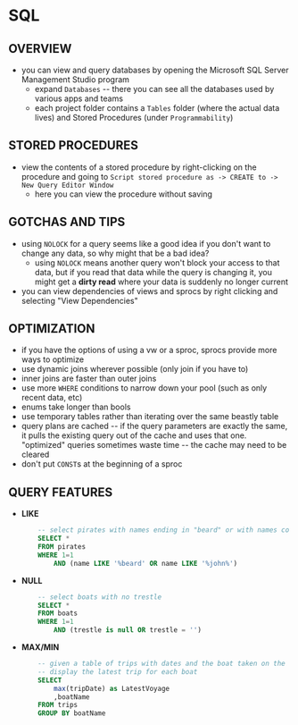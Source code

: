 # SQL

## OVERVIEW
* you can view and query databases by opening the Microsoft SQL Server Management Studio program
    - expand `Databases` -- there you can see all the databases used by various apps and teams
    - each project folder contains a `Tables` folder (where the actual data lives) and Stored Procedures (under `Programmability`)


## STORED PROCEDURES
* view the contents of a stored procedure by right-clicking on the procedure and going to `Script stored procedure as -> CREATE to -> New Query Editor Window`
    - here you can view the procedure without saving

## GOTCHAS AND TIPS
* using `NOLOCK` for a query seems like a good idea if you don't want to change any data, so why might that be a bad idea?
    - using `NOLOCK` means another query won't block your access to that data, but if you read that data while the query is changing it, you might get a **dirty read** where your data is suddenly no longer current
* you can view dependencies of views and sprocs by right clicking and selecting "View Dependencies"


## OPTIMIZATION
* if you have the options of using a vw or a sproc, sprocs provide more ways to optimize
* use dynamic joins wherever possible (only join if you have to)
* inner joins are faster than outer joins
* use more `WHERE` conditions to narrow down your pool (such as only recent data, etc)
* enums take longer than bools
* use temporary tables rather than iterating over the same beastly table
* query plans are cached -- if the query parameters are exactly the same, it pulls the existing query out of the cache and uses that one. "optimized" queries sometimes waste time -- the cache may need to be cleared
* don't put `CONST`s at the beginning of a sproc

## QUERY FEATURES
* **LIKE**
    ```sql
        -- select pirates with names ending in "beard" or with names containing "john"
        SELECT *
        FROM pirates
        WHERE 1=1
            AND (name LIKE '%beard' OR name LIKE '%john%')
    ```
* **NULL**
    ```sql
        -- select boats with no trestle
        SELECT *
        FROM boats
        WHERE 1=1
            AND (trestle is null OR trestle = '')

    ```
* **MAX/MIN**
    ```sql
        -- given a table of trips with dates and the boat taken on the trip,
        -- display the latest trip for each boat
        SELECT
            max(tripDate) as LatestVoyage
            ,boatName
        FROM trips
        GROUP BY boatName
    ```

